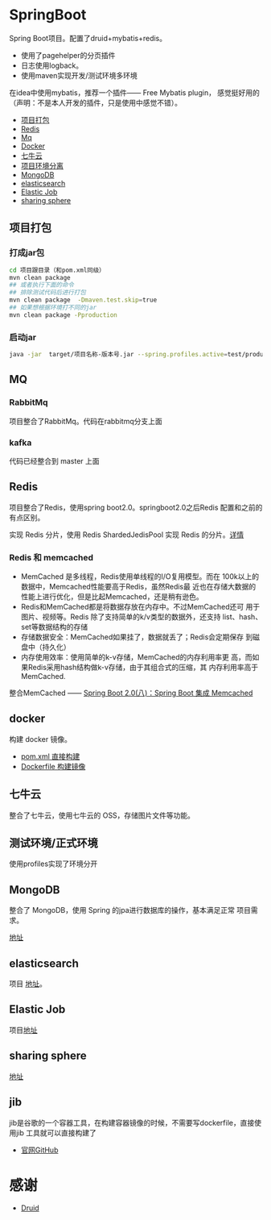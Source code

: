 # SpringBoot
Spring Boot项目。配置了druid+mybatis+redis。
- 使用了pagehelper的分页插件
- 日志使用logback。
- 使用maven实现开发/测试环境多环境

在idea中使用mybatis，推荐一个插件—— Free Mybatis plugin，
感觉挺好用的（声明：不是本人开发的插件，只是使用中感觉不错）。

- [项目打包](#项目打包)
- [Redis](#redis)
- [Mq](#mq)
- [Docker](#docker)
- [七牛云](#七牛云)
- [项目环境分离](#测试环境/正式环境)
- [MongoDB](#mongodb)
- [elasticsearch](#elasticsearch)
- [Elastic Job](#elastic-job)
- [sharing sphere](#sharing-sphere)



## 项目打包
### 打成jar包
```bash
cd 项目跟目录（和pom.xml同级）
mvn clean package
## 或者执行下面的命令
## 排除测试代码后进行打包
mvn clean package  -Dmaven.test.skip=true
## 如果想根据环境打不同的jar
mvn clean package -Pproduction
```

### 启动jar

```bash
java -jar  target/项目名称-版本号.jar --spring.profiles.active=test/production
```

## MQ
### RabbitMq
项目整合了RabbitMq。代码在rabbitmq分支上面

### kafka
代码已经整合到 master 上面

## Redis
项目整合了Redis，使用spring boot2.0。springboot2.0之后Redis
配置和之前的有点区别。

实现 Redis 分片，使用 Redis ShardedJedisPool 实现 Redis 的分片。[详情](/common-kit/src/main/java/com/kit/common/cache)

### Redis 和 memcached
- MemCached 是多线程，Redis使用单线程的I/O复用模型。而在
100k以上的数据中，Memcached性能要高于Redis，虽然Redis最
近也在存储大数据的性能上进行优化，但是比起Memcached，还是稍有逊色。
- Redis和MemCached都是将数据存放在内存中。不过MemCached还可
用于图片、视频等。Redis 除了支持简单的k/v类型的数据外，还支持
list、hash、set等数据结构的存储
- 存储数据安全：MemCached如果挂了，数据就丢了；Redis会定期保存
到磁盘中（持久化）
- 内存使用效率：使用简单的k-v存储，MemCached的内存利用率更
高，而如果Redis采用hash结构做k-v存储，由于其组合式的压缩，其
内存利用率高于MemCached.    

整合MemCached —— [Spring Boot 2.0(八)：Spring Boot 集成 Memcached](http://www.ityouknow.com/springboot/2018/09/01/spring-boot-memcached.html)

## docker
构建 docker 镜像。
- [pom.xml 直接构建](/spring-boot-sample)
- [Dockerfile 构建镜像](/spring-boot-docker)

## 七牛云
整合了七牛云，使用七牛云的 OSS，存储图片文件等功能。

## 测试环境/正式环境
使用profiles实现了环境分开

## MongoDB
整合了 MongoDB，使用 Spring 的jpa进行数据库的操作，基本满足正常
项目需求。

[地址](spring-boot-mongodb)

## elasticsearch
项目 [地址](spring-boot-elasticsearch)。

## Elastic Job
项目[地址](spring-boot-elasticjob)

## sharing sphere
[地址](spring-boot-sharding-sphere)

## jib
jib是谷歌的一个容器工具，在构建容器镜像的时候，不需要写dockerfile，直接使用jib
工具就可以直接构建了
- [官网GitHub](https://github.com/GoogleContainerTools/jib)


# 感谢
- [Druid](https://github.com/alibaba/druid/wiki)
